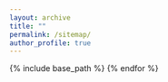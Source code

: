 ```yaml
---
layout: archive
title: ""
permalink: /sitemap/
author_profile: true
---
```


{% include base_path %}
{% endfor %}
